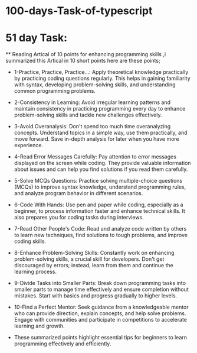 # 100-days-Task-of-typescript
# 51 day Task:
** Reading Artical of 10 points for enhancing programming skills ,i summarized this Artical in 10 short points here are these points;

* 1-Practice, Practice, Practice...: Apply theoretical knowledge practically by practicing coding questions regularly. This helps in gaining familiarity with syntax, developing problem-solving skills, and understanding common programming problems.

* 2-Consistency in Learning: Avoid irregular learning patterns and maintain consistency in practicing programming every day to enhance problem-solving skills and tackle new challenges effectively.

* 3-Avoid Overanalysis: Don't spend too much time overanalyzing concepts. Understand topics in a simple way, use them practically, and move forward. Save in-depth analysis for later when you have more experience.

* 4-Read Error Messages Carefully: Pay attention to error messages displayed on the screen while coding. They provide valuable information about issues and can help you find solutions if you read them carefully.

* 5-Solve MCQs Questions: Practice solving multiple-choice questions (MCQs) to improve syntax knowledge, understand programming rules, and analyze program behavior in different scenarios.

* 6-Code With Hands: Use pen and paper while coding, especially as a beginner, to process information faster and enhance technical skills. It also prepares you for coding tasks during interviews.

* 7-Read Other People's Code: Read and analyze code written by others to learn new techniques, find solutions to tough problems, and improve coding skills.

* 8-Enhance Problem-Solving Skills: Constantly work on enhancing problem-solving skills, a crucial skill for developers. Don't get discouraged by errors; instead, learn from them and continue the learning process.

* 9-Divide Tasks into Smaller Parts: Break down programming tasks into smaller parts to manage time effectively and ensure completion without mistakes. Start with basics and progress gradually to higher levels.

* 10-Find a Perfect Mentor: Seek guidance from a knowledgeable mentor who can provide direction, explain concepts, and help solve problems. Engage with communities and participate in competitions to accelerate learning and growth.

* These summarized points highlight essential tips for beginners to learn programming effectively and efficiently.





